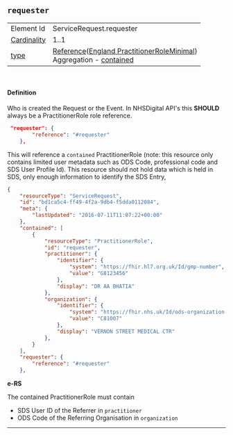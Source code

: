 ## `requester`

| | |
|----|----|
|Element Id|ServiceRequest.requester|
|[Cardinality](https://www.hl7.org/fhir/conformance-rules.html#cardinality)|1..1|
|[type](https://www.hl7.org/fhir/datatypes.html)|[Reference](https://www.hl7.org/fhir/datatypes.html#Reference)([England PractitionerRoleMinimal](https://simplifier.net/nhs-england-implementation-guide/england-practitionerrole-duplicate-2))<br/> Aggregation - <a href="http://www.hl7.org/fhir/valueset-resource-aggregation-mode.html" target="_blank">contained</a>|

<br/>

 #### Definition

 Who is created the Request or the Event. In NHSDigital API's this **SHOULD** always be a PractitionerRole role reference.

```json
 "requester": {
        "reference": "#requester"
    },
```

This will reference a `contained` PractitionerRole (note: this resource only contains limited user metadata such as ODS Code, professional code and SDS User Profile Id). This resource should not hold data which is held in SDS, only enough information to identify the SDS Entry,

```json
{
    "resourceType": "ServiceRequest",
    "id": "bd1ca5c4-ff49-4f2a-9db4-f5dda0112084",
    "meta": {
        "lastUpdated": "2016-07-11T11:07:22+00:00"
    },
    "contained": [
        {
            "resourceType": "PractitionerRole",
            "id": "requester",
            "practitioner": {
                "identifier": {
                    "system": "https://fhir.hl7.org.uk/Id/gmp-number",
                    "value": "G8123456"
                },
                "display": "DR AA BHATIA"
            },
            "organization": {
                "identifier": {
                    "system": "https://fhir.nhs.uk/Id/ods-organization-code",
                    "value": "C81007"
                },
                "display": "VERNON STREET MEDICAL CTR"
            },
        }
    ],
    "requester": {
        "reference": "#requester"
    },
```

**e-RS**

The contained PractitionerRole must contain

- SDS User ID of the Referrer in `practitioner`
- ODS Code of the Referring Organisation in `organization`


---